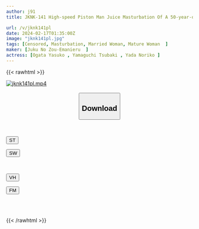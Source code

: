 ```yaml
---
author: j91
title: JKNK-141 High-speed Piston Man Juice Masturbation Of A 50-year-old Mature Woman

url: /v/jknk141pl
date: 2024-02-17T01:35:00Z
image: "jknk141pl.jpg"
tags: [Censored, Masturbation, Married Woman, Mature Woman	]
maker: [Juku No Zou-Emanieru  ]
actress: [Ogata Yasuko , Yamaguchi Tsubaki , Yada Noriko ]
---
```



{{< rawhtml >}}

<div class="video" data-videoid="golQ1yG1lWUq1OM">
    <a href="javascript:;">
        <img src="/v/jknk141pl/jknk141pl.jpg" width="WIDTH" height="HEIGHT" alt="jknk141pl.mp4" loading="lazy">
    </a>
</div>

<script type="text/javascript" src="https://j91.asia/asset/on-demand-st.js"></script>

<br>
  <link rel="stylesheet" href="https://j91.asia/asset/bs5.css">
  
  <center>
  <button class="btn btn-primary" type="button" data-bs-toggle="collapse" data-bs-target=".multi-collapse" aria-expanded="false" aria-controls="multiCollapseExample1 multiCollapseExample2"><h2>Download</h2></button></center>
</p>
<div class="row">
  <div class="col">
    <div class="collapse multi-collapse" id="multiCollapseExample1">
      <div class="card card-body">
	      	      <br>
<div class="buttons">  
<p><a href="https://streamtape.to/v/golQ1yG1lWUq1OM" target="_blank"><button class="btn-hover color-3"><i class="fa fa-download"></i> ST</button></a></p>
<p><a href="https://cdnwish.com/tibymthxqjhl" target="_blank"><button class="btn-hover color-2"><i class="fa fa-download"></i> SW</button></a></p></div>
    </div>
  </div>
</div>
  <div class="col">
    <div class="collapse multi-collapse" id="multiCollapseExample2">
      <div class="card card-body">
	      <br>
<div class="buttons">
<p><a href="javascript:;"><button class="btn-hover color-9"><i class="fa fa-download"></i> VH</button></a></p>
<p><a href="javascript:;"><button class="btn-hover color-8"><i class="fa fa-download"></i> FM</button></a></p></div>
<br><br>
      </div>
    </div>
  </div>
</div>

{{< /rawhtml >}}